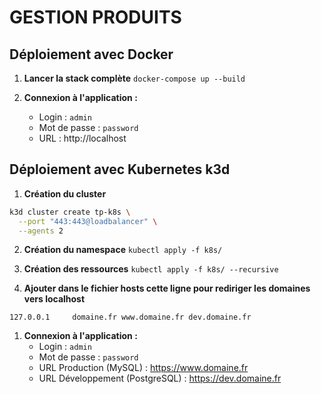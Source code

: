 # GESTION PRODUITS

## Déploiement avec Docker 

1. **Lancer la stack complète**
`docker-compose up --build`

2. **Connexion à l'application :**
    - Login : `admin`
    - Mot de passe : `password`
    - URL : http://localhost

## Déploiement avec Kubernetes k3d

1. **Création du cluster**
```bash
k3d cluster create tp-k8s \
  --port "443:443@loadbalancer" \
  --agents 2
```

2. **Création du namespace**
`kubectl apply -f k8s/`

1. **Création des ressources**
`kubectl apply -f k8s/ --recursive`

1. **Ajouter dans le fichier hosts cette ligne pour rediriger les domaines vers localhost**
```
127.0.0.1     domaine.fr www.domaine.fr dev.domaine.fr
```

1. **Connexion à l'application :**
    - Login : `admin`
    - Mot de passe : `password`
    - URL Production (MySQL) : https://www.domaine.fr
    - URL Développement (PostgreSQL) : https://dev.domaine.fr
